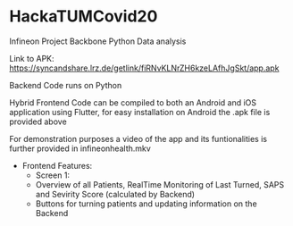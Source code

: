 # HackaTUMCovid20
Infineon Project Backbone Python Data analysis

Link to APK: https://syncandshare.lrz.de/getlink/fiRNvKLNrZH6kzeLAfhJgSkt/app.apk 

Backend Code runs on Python 

Hybrid Frontend Code can be compiled to both an Android and iOS application using Flutter, for easy installation on Android the .apk file is provided above

For demonstration purposes a video of the app and its funtionalities is further provided in infineonhealth.mkv
  
  
  
  
  
* Frontend Features:    
   * Screen 1:  
    *  Overview of all Patients, RealTime Monitoring of Last Turned, SAPS and Sevirity Score (calculated by Backend)    
    *  Buttons for turning patients and updating information on the Backend      
